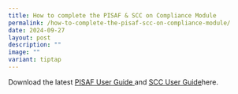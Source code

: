 ```yaml
---
title: How to complete the PISAF & SCC on Compliance Module
permalink: /how-to-complete-the-pisaf-scc-on-compliance-module/
date: 2024-09-27
layout: post
description: ""
image: ""
variant: tiptap
---
```

<p>Download the latest <a href="/files/User Guides/PISAF &amp; SCC/ECOS_User_Guide___Compliance__PISAF__Module__Ver1__26_Sep_24_.pdf" rel="noopener noreferrer nofollow" target="_blank">PISAF User Guide </a>and
<a href="/files/User Guides/PISAF &amp; SCC/ECOS_User_Guide___Compliance__PISAF_SCC__Module__Ver1__26_Sep_24___2_.pdf" rel="noopener noreferrer nofollow" target="_blank">SCC User Guide</a>here.</p>